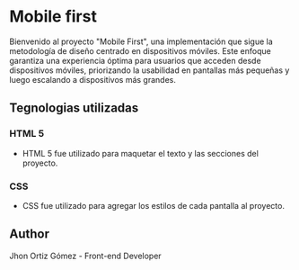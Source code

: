 # Mobile first
Bienvenido al proyecto "Mobile First", una implementación que sigue la metodología de diseño centrado en dispositivos móviles. Este enfoque garantiza una experiencia óptima para usuarios que acceden desde dispositivos móviles, priorizando la usabilidad en pantallas más pequeñas y luego escalando a dispositivos más grandes.

## Tegnologias utilizadas

### HTML 5

- HTML 5 fue utilizado para maquetar el texto y las secciones del proyecto.

### CSS

- CSS fue utilizado para agregar los estilos de cada pantalla al proyecto.

## Author

Jhon Ortiz Gómez - Front-end Developer
